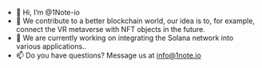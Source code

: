 - 👋 Hi, I’m @1Note-io
- 👀 We contribute to a better blockchain world, our idea is to, for example, connect the VR metaverse with NFT objects in the future.
- 🌱 We are currently working on integrating the Solana network into various applications..
- 📫 Do you have questions? Message us at info@1note.io

<!---
1Note-io/1Note-io is a ✨ special ✨ repository because its `README.md` (this file) appears on your GitHub profile.
You can click the Preview link to take a look at your changes.
--->

